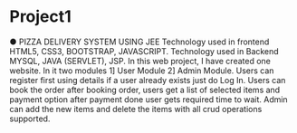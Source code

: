 # Project1
● PIZZA DELIVERY SYSTEM USING JEE 
Technology used in frontend HTML5, CSS3, BOOTSTRAP, JAVASCRIPT. 
Technology used in Backend MYSQL, JAVA (SERVLET), JSP. 
In this web project, I have created one website. In it two modules 1] User Module 2] Admin 
Module. 
Users can register first using details if a user already exists just do Log In. 
Users can book the order after booking order, users get a list of selected items and payment option 
after payment done user gets required time to wait. 
Admin can add the new items and delete the items with all crud operations supported. 
